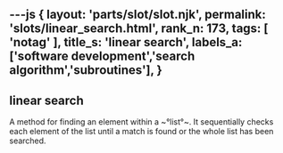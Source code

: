 ---js
{
  layout: 'parts/slot/slot.njk',
  permalink: 'slots/linear_search.html',
  rank_n: 173,
  tags: [ 'notag' ],
  title_s: 'linear search',
  labels_a: ['software development','search algorithm','subroutines'],
}
---
## linear search

A method for finding an element within a ~°list°~. It sequentially checks each element of the list until a match is found or the whole list has been searched.
